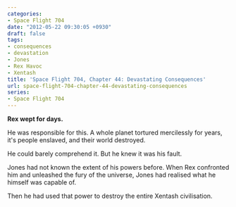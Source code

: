 ```yaml
---
categories:
- Space Flight 704
date: "2012-05-22 09:30:05 +0930"
draft: false
tags:
- consequences
- devastation
- Jones
- Rex Havoc
- Xentash
title: 'Space Flight 704, Chapter 44: Devastating Consequences'
url: space-flight-704-chapter-44-devastating-consequences
series:
- Space Flight 704
---
```

**Rex wept for days.**

He was responsible for this. A whole planet tortured mercilessly for years, it's people enslaved, and their world destroyed.

He could barely comprehend it. But he knew it was his fault.

Jones had not known the extent of his powers before. When Rex confronted him and unleashed the fury of the universe, Jones had realised what he himself was capable of.

Then he had used that power to destroy the entire Xentash civilisation.
